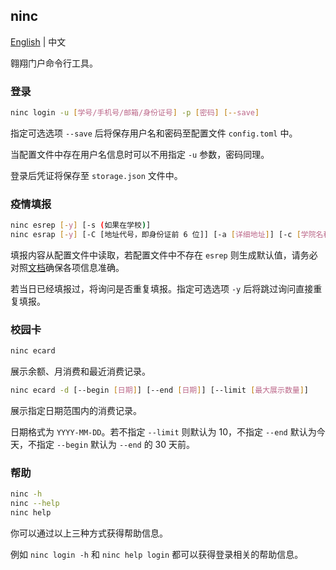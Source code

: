 ## ninc

[English](../README.md) | 中文

翱翔门户命令行工具。

### 登录

```bash
ninc login -u [学号/手机号/邮箱/身份证号] -p [密码] [--save]
```

指定可选选项 `--save` 后将保存用户名和密码至配置文件 `config.toml` 中。

当配置文件中存在用户名信息时可以不用指定 `-u` 参数，密码同理。

登录后凭证将保存至 `storage.json` 文件中。

### 疫情填报

```bash
ninc esrep [-y] [-s (如果在学校)]
ninc esrap [-y] [-C [地址代号，即身份证前 6 位]] [-a [详细地址]] [-c [学院名称，如`信息类`]] [-p [电话号码]]
```

填报内容从配置文件中读取，若配置文件中不存在 `esrep` 则生成默认值，请务必对照[文档](./report_form.md)确保各项信息准确。

若当日已经填报过，将询问是否重复填报。指定可选选项 `-y` 后将跳过询问直接重复填报。

### 校园卡

```bash
ninc ecard
```

展示余额、月消费和最近消费记录。

```bash
ninc ecard -d [--begin [日期]] [--end [日期]] [--limit [最大展示数量]]
```

展示指定日期范围内的消费记录。

日期格式为 `YYYY-MM-DD`。若不指定 `--limit` 则默认为 10，不指定 `--end` 默认为今天，不指定 `--begin` 默认为 `--end` 的 30 天前。

### 帮助

```bash
ninc -h
ninc --help
ninc help
```

你可以通过以上三种方式获得帮助信息。

例如 `ninc login -h` 和 `ninc help login` 都可以获得登录相关的帮助信息。
